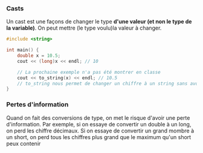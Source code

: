 ### Casts
Un cast est une façons de changer le type **d'une valeur (et non le type de la variable)**. On peut mettre (le type voulu)la valeur à changer.
```cpp
#include <string>

int main() {
    double x = 10.5;
    cout << (long)x << endl; // 10

    // La prochaine exemple n'a pas été montrer en classe
    cout << to_string(x) << endl; // 10.5
    // to_string nous permet de changer un chiffre à un string sans avoir le problème oû le compilateur convertit le chiffre à un caractère du tableau ASCII
}
```

### Pertes d'information
Quand on fait des conversions de type, on met le risque d'avoir une perte d'information. Par exemple, si on essaye de convertir un double à un long, on perd les chiffre décimaux. Si on essaye de convertir un grand mombre à un short, on perd tous les chiffres plus grand que le maximum qu'un short peux contenir
